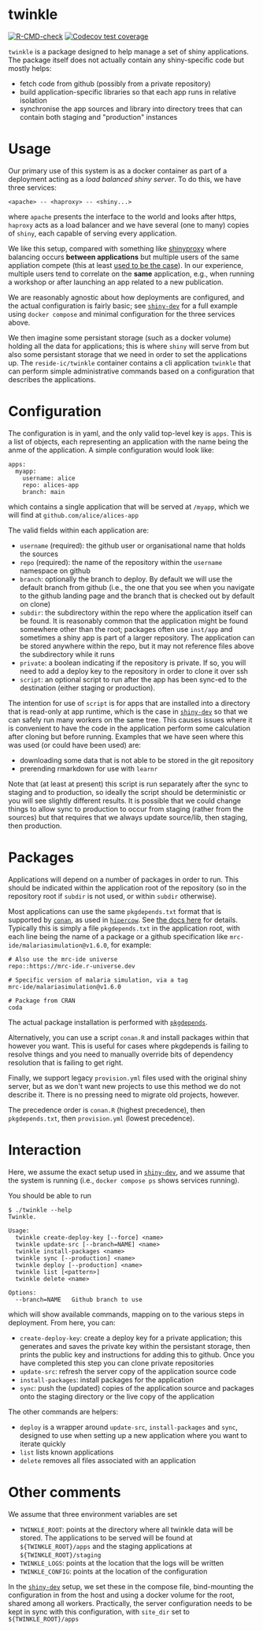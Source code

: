 # twinkle

<!-- badges: start -->
[![R-CMD-check](https://github.com/mrc-ide/twinkle/actions/workflows/R-CMD-check.yaml/badge.svg)](https://github.com/mrc-ide/twinkle/actions/workflows/R-CMD-check.yaml)
[![Codecov test coverage](https://codecov.io/gh/mrc-ide/twinkle/graph/badge.svg)](https://app.codecov.io/gh/mrc-ide/twinkle)
<!-- badges: end -->

`twinkle` is a package designed to help manage a set of shiny applications.  The package itself does not actually contain any shiny-specific code but mostly helps:

* fetch code from github (possibly from a private repository)
* build application-specific libraries so that each app runs in relative isolation
* synchronise the app sources and library into directory trees that can contain both staging and "production" instances

# Usage

Our primary use of this system is as a docker container as part of a deployment acting as a *load balanced shiny server*.  To do this, we have three services:

```
<apache> -- <haproxy> -- <shiny...>
```

where `apache` presents the interface to the world and looks after https, `haproxy` acts as a load balancer and we have several (one to many) copies of `shiny`, each capable of serving every application.

We like this setup, compared with something like [shinyproxy](https://shinyproxy.io/) where balancing occurs **between applications** but multiple users of the same appliation compete (this at least [used to be the case](https://support.openanalytics.eu/t/more-than-one-user-per-container/373)).  In our experience, multiple users tend to correlate on the **same** application, e.g., when running a workshop or after launching an app related to a new publication.

We are reasonably agnostic about how deployments are configured, and the actual configuration is fairly basic; see [`shiny-dev`](https://github.com/reside-ic/shiny-dev) for a full example using `docker compose` and minimal configuration for the three services above.

We then imagine some persistant storage (such as a docker volume) holding all the data for applications; this is where `shiny` will serve from but also some persistant storage that we need in order to set the applications up.  The `reside-ic/twinkle` container contains a cli application `twinkle` that can perform simple administrative commands based on a configuration that describes the applications.

# Configuration

The configuration is in yaml, and the only valid top-level key is `apps`.  This is a list of objects, each representing an application with the name being the anme of the application.  A simple configuration would look like:

```
apps:
  myapp:
    username: alice
    repo: alices-app
    branch: main
```

which contains a single application that will be served at `/myapp`, which we will find at `github.com/alice/alices-app`

The valid fields within each application are:

* `username` (required): the github user or organisational name that holds the sources
* `repo` (required): the name of the repository within the `username` namespace on github
* `branch`: optionally the branch to deploy.  By default we will use the default branch from github (i.e., the one that you see when you navigate to the github landing page and the branch that is checked out by default on clone)
* `subdir`: the subdirectory within the repo where the application itself can be found.  It is reasonably common that the application might be found somewhere other than the root; packages often use `inst/app` and sometimes a shiny app is part of a larger repository.  The application can be stored anywhere within the repo, but it may not reference files above the subdirectory while it runs
* `private`: a boolean indicating if the repository is private. If so, you will need to add a deploy key to the repository in order to clone it over ssh
* `script`: an optional script to run after the app has been sync-ed to the destination (either staging or production).

The intention for use of `script` is for apps that are installed into a directory that is read-only at app runtime, which is the case in [`shiny-dev`](https://github.com/reside-ic/shiny-dev) so that we can safely run many workers on the same tree.  This causes issues where it is convenient to have the code in the application perform some calculation after cloning but before running.  Examples that we have seen where this was used (or could have been used) are:

* downloading some data that is not able to be stored in the git repository
* prerending rmarkdown for use with `learnr`

Note that (at least at present) this script is run separately after the sync to staging and to production, so ideally the script should be deterministic or you will see slightly different results.  It is possible that we could change things to allow sync to production to occur from staging (rather from the sources) but that requires that we always update source/lib, then staging, then production.

# Packages

Applications will depend on a number of packages in order to run.  This should be indicated within the application root of the repository (so in the repository root if `subdir` is not used, or within `subdir` otherwise).

Most applications can use the same `pkgdepends.txt` format that is supported by [`conan`](https://mrc-ide.github.io/conan/), as used in [`hipercow`](https://mrc-ide.github.io/hipercow/articles/packages.html).  See [the docs here](https://mrc-ide.github.io/hipercow/articles/packages.html#using-pkgdepends) for details.  Typically this is simply a file `pkgdepends.txt` in the application root, with each line being the name of a package or a github specification like `mrc-ide/malariasimulation@v1.6.0`, for example:

```
# Also use the mrc-ide universe
repo::https://mrc-ide.r-universe.dev

# Specific version of malaria simulation, via a tag
mrc-ide/malariasimulation@v1.6.0

# Package from CRAN
coda
```

The actual package installation is performed with [`pkgdepends`](https://github.com/r-lib/pkgdepends).

Alternatively, you can use a script `conan.R` and install packages within that however you want.  This is useful for cases where pkgdepends is failing to resolve things and you need to manually override bits of dependency resolution that is failing to get right.

Finally, we support legacy `provision.yml` files used with the original shiny server, but as we don't want new projects to use this method we do not describe it.  There is no pressing need to migrate old projects, however.

The precedence order is `conan.R` (highest precedence), then `pkgdepends.txt`, then `provision.yml` (lowest precedence).

# Interaction

Here, we assume the exact setup used in [`shiny-dev`](https://github.com/reside-ic/shiny-dev), and we assume that the system is running (i.e., `docker compose ps` shows services running).

You should be able to run

```
$ ./twinkle --help
Twinkle.

Usage:
  twinkle create-deploy-key [--force] <name>
  twinkle update-src [--branch=NAME] <name>
  twinkle install-packages <name>
  twinkle sync [--production] <name>
  twinkle deploy [--production] <name>
  twinkle list [<pattern>]
  twinkle delete <name>

Options:
  --branch=NAME   Github branch to use
```

which will show available commands, mapping on to the various steps in deployment.  From here, you can:

* `create-deploy-key`: create a deploy key for a private application; this generates and saves the private key within the persistant storage, then prints the public key and instructions for adding this to github.  Once you have completed this step you can clone private repositories
* `update-src`: refresh the server copy of the application source code
* `install-packages`: install packages for the application
* `sync`: push the (updated) copies of the application source and packages onto the staging directory or the live copy of the application

The other commands are helpers:

* `deploy` is a wrapper around `update-src`, `install-packages` and `sync`, designed to use when setting up a new application where you want to iterate quickly
* `list` lists known applications
* `delete` removes all files associated with an application

# Other comments

We assume that three environment variables are set

* `TWINKLE_ROOT`: points at the directory where all twinkle data will be stored.  The applications to be served will be found at `${TWINKLE_ROOT}/apps` and the staging applications at `${TWINKLE_ROOT}/staging`
* `TWINKLE_LOGS`: points at the location that the logs will be written
* `TWINKLE_CONFIG`: points at the location of the configuration

In the [`shiny-dev`](https://github.com/reside-ic/shiny-dev) setup, we set these in the compose file, bind-mounting the configuration in from the host and using a docker volume for the root, shared among all workers.  Practically, the server configuration needs to be kept in sync with this configuration, with `site_dir` set to `${TWINKLE_ROOT}/apps`
